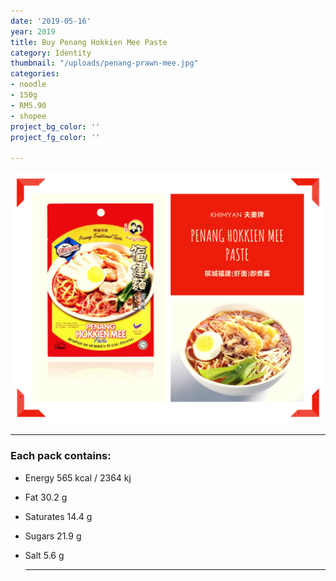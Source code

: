 ```yaml
---
date: '2019-05-16'
year: 2019
title: Buy Penang Hokkien Mee Paste
category: Identity
thumbnail: "/uploads/penang-prawn-mee.jpg"
categories:
- noodle
- 150g
- RM5.90
- shopee
project_bg_color: ''
project_fg_color: ''

---
```

![](/uploads/penang-hokkien-mee-paste.png)

***

### Each pack contains:

* Energy 565 kcal / 2364 kj
* Fat 30.2 g
* Saturates 14.4 g
* Sugars 21.9 g
* Salt 5.6 g

  ***